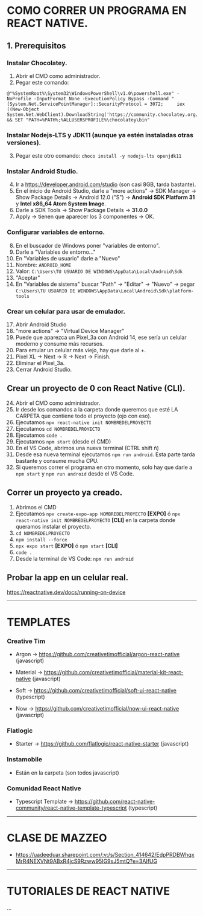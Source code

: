 # COMO CORRER UN PROGRAMA EN REACT NATIVE.
## 1. Prerequisitos
### Instalar Chocolatey.
  1. Abrir el CMD como administrador.
  2. Pegar este comando:
    
    @"%SystemRoot%\System32\WindowsPowerShell\v1.0\powershell.exe" -NoProfile -InputFormat None -ExecutionPolicy Bypass -Command "[System.Net.ServicePointManager]::SecurityProtocol = 3072;     iex ((New-Object         System.Net.WebClient).DownloadString('https://community.chocolatey.org/install.ps1'))" && SET "PATH=%PATH%;%ALLUSERSPROFILE%\chocolatey\bin"
      
### Instalar Nodejs-LTS y JDK11 (aunque ya estén instaladas otras versiones).
  3. Pegar este otro comando: `choco install -y nodejs-lts openjdk11`
### Instalar Android Studio.
  4. Ir a https://developer.android.com/studio (son casi 8GB, tarda bastante).
  5. En el inicio de Android Studio, darle a "more actions" -> SDK Manager -> Show Package Details -> Android 12.0 ("S") -> **Android SDK Platform 31** y **Intel x86_64 Atom System Image**.
  6. Darle a SDK Tools -> Show Package Details -> **31.0.0**
  7. Apply -> tienen que aparecer los 3 componentes -> OK.

### Configurar variables de entorno.
  8. En el buscador de Windows poner "variables de entorno".
  9. Darle a "Variables de entorno..."
  10. En "Variables de usuario" darle a "Nuevo"
  11. Nombre: `ANDROID_HOME`
  12. Valor: `C:\Users\TU USUARIO DE WINDOWS\AppData\Local\Android\Sdk`
  13. "Aceptar"
  14. En "Variables de sistema" buscar "Path" -> "Editar" -> "Nuevo" -> pegar `C:\Users\TU USUARIO DE WINDOWS\AppData\Local\Android\Sdk\platform-tools`

### Crear un celular para usar de emulador.
  17. Abrir Android Studio
  18. "more actions" -> "Virtual Device Manager"
  19. Puede que aparezca un Pixel_3a con Android 14, ese sería un celular moderno y consume más recursos.
  20. Para emular un celular más viejo, hay que darle al +.
  21. Pixel XL -> Next -> R -> Next -> Finish.
  22. Eliminar el Pixel_3a.
  23. Cerrar Android Studio.

## Crear un proyecto de 0 con React Native (CLI).
  24. Abrir el CMD como administrador.
  25. Ir desde los comandos a la carpeta donde queremos que esté LA CARPETA que contiene todo el proyecto (ojo con eso).
  26. Ejecutamos `npx react-native init NOMBREDELPROYECTO`
  27. Ejecutamos `cd NOMBREDELPROYECTO`
  28. Ejecutamos `code .`
  29. Ejecutamos `npm start` (desde el CMD)
  30. En el VS Code, abrimos una nueva terminal (CTRL shift ñ)
  31. Desde esa nueva terminal ejecutamos `npm run android`. Esta parte tarda bastante y consume mucha CPU.
  32. Si queremos correr el programa en otro momento, solo hay que darle a `npm start` y `npm run android` desde el VS Code.

## Correr un proyecto ya creado.
  1. Abrimos el CMD
  2. Ejecutamos `npx create-expo-app NOMBREDELPROYECTO` **[EXPO]** ó `npx react-native init NOMBREDELPROYECTO` **[CLI]** en la carpeta donde queramos instalar el proyecto.
  3. `cd NOMBREDELPROYECTO`
  4. `npm install --force`
  5. `npx expo start` **[EXPO]** ó `npm start` **[CLI]**
  6. `code .`
  7. Desde la terminal de VS Code: `npm run android`
    

## Probar la app en un celular real.
https://reactnative.dev/docs/running-on-device

---
# TEMPLATES


### Creative Tim
* Argon -> https://github.com/creativetimofficial/argon-react-native (javascript)

* Material -> https://github.com/creativetimofficial/material-kit-react-native (javascript)

* Soft -> https://github.com/creativetimofficial/soft-ui-react-native (typescript)

* Now -> https://github.com/creativetimofficial/now-ui-react-native (javascript)

### Flatlogic
* Starter -> https://github.com/flatlogic/react-native-starter (javascript)

### Instamobile
* Están en la carpeta (son todos javascript)

### Comunidad React Native
* Typescript Template -> https://github.com/react-native-community/react-native-template-typescript (typescript)
---
# CLASE DE MAZZEO
* https://uadeeduar.sharepoint.com/:v:/s/Section_414642/EdpPRDBWhqxMrR4NEXVNt9ABxR4jcS9Rzww95IG9sJ5mtQ?e=3AIfUG
---
# TUTORIALES DE REACT NATIVE
...
